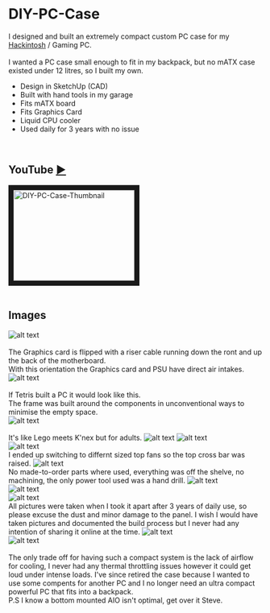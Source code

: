 # DIY-PC-Case

I designed and built an extremely compact custom PC case for my [Hackintosh](https://www.github.com/oxonomi/Hackintosh) / Gaming PC.  
<br>
I wanted a PC case small enough to fit in my backpack, but no mATX case existed under 12 litres, so I built my own. 
- Design in SketchUp (CAD)
- Built with hand tools in my garage
- Fits mATX board
- Fits Graphics Card
- Liquid CPU cooler
- Used daily for 3 years with no issue
<br>


## YouTube [&#9658;](http://www.youtube.com/watch?feature=player_embedded&v=nkhAjDLhwjE)  
<a href="http://www.youtube.com/watch?feature=player_embedded&v=nkhAjDLhwjE" target="_blank" style="position: relative; display: inline-block;">
    <img src="http://img.youtube.com/vi/nkhAjDLhwjE/0.jpg" alt="DIY-PC-Case-Thumbnail" width="240" height="180" border="10" />
</a>  
<br>
<br>


## Images  

![alt text](https://github.com/oxonomi/DIY-PC-Case/blob/main/images/1-Outer_Front-CAD.PNG)  
<br>
The Graphics card is flipped with a riser cable running down the ront and up the back of the motherboard.  
With this orientation the Graphics card and PSU have direct air intakes.
![alt text](https://github.com/oxonomi/DIY-PC-Case/blob/main/images/2-Outer_Rear-CAD.PNG)  
<br>
If Tetris built a PC it would look like this.  
The frame was built around the components in unconventional ways to minimise the empty space.  
![alt text](https://github.com/oxonomi/DIY-PC-Case/blob/main/images/3-Components_Front-CAD.PNG)  
<br>
It's like Lego meets K'nex but for adults. 
![alt text](https://github.com/oxonomi/DIY-PC-Case/blob/main/images/4-Components_Rear-CAD.PNG)
![alt text](https://github.com/oxonomi/DIY-PC-Case/blob/main/images/5-Frame_Front-CAD.PNG)  
![alt text](https://github.com/oxonomi/DIY-PC-Case/blob/main/images/6-Frame_Rear-CAD.PNG)  
I ended up switching to differnt sized top fans so the top cross bar was raised.
![alt text](https://github.com/oxonomi/DIY-PC-Case/blob/main/images/7-Frame_Front.jpg)  
No made-to-order parts where used, everything was off the shelve, no machining, the only power tool used was a hand drill.
![alt text](https://github.com/oxonomi/DIY-PC-Case/blob/main/images/8-Frame_Rear.jpg)  
![alt text](https://github.com/oxonomi/DIY-PC-Case/blob/main/images/9-Components_Front.png)  
![alt text](https://github.com/oxonomi/DIY-PC-Case/blob/main/images/10-Components_Rear.png)  
All pictures were taken when I took it apart after 3 years of daily use, so please excuse the dust and minor damage to the panel. I wish I would have taken pictures and documented the build process but I never had any intention of sharing it online at the time.
![alt text](https://github.com/oxonomi/DIY-PC-Case/blob/main/images/11-Finished_Rear.jpg)  
![alt text](https://github.com/oxonomi/DIY-PC-Case/blob/main/images/12-Finished.jpg)  
<br>
The only trade off for having such a compact system is the lack of airflow for cooling, I never had any thermal throttling issues however it could get loud under intense loads. I've since retired the case because I wanted to use some compents for another PC and I no longer need an ultra compact powerful PC that fits into a backpack. 
<br>
P.S I know a bottom mounted AIO isn't optimal, get over it Steve.
